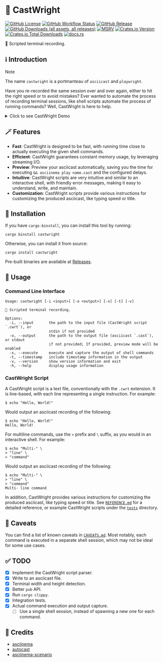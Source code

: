 # 🎥 CastWright

[![GitHub License](https://img.shields.io/github/license/PRO-2684/castwright?logo=opensourceinitiative)](https://github.com/PRO-2684/castwright/blob/main/LICENSE)
[![GitHub Workflow Status](https://img.shields.io/github/actions/workflow/status/PRO-2684/castwright/release.yml?logo=githubactions)](https://github.com/PRO-2684/castwright/blob/main/.github/workflows/release.yml)
[![GitHub Release](https://img.shields.io/github/v/release/PRO-2684/castwright?logo=githubactions)](https://github.com/PRO-2684/castwright/releases)
[![GitHub Downloads (all assets, all releases)](https://img.shields.io/github/downloads/PRO-2684/castwright/total?logo=github)](https://github.com/PRO-2684/castwright/releases)
[![MSRV](https://img.shields.io/badge/dynamic/toml?url=https%3A%2F%2Fgithub.com%2FPRO-2684%2Fcastwright%2Fraw%2Frefs%2Fheads%2Fmain%2FCargo.toml&query=%24.package.rust-version&logo=rust&label=msrv)](https://crates.io/crates/castwright)
[![Crates.io Version](https://img.shields.io/crates/v/castwright?logo=rust)](https://crates.io/crates/castwright)
[![Crates.io Total Downloads](https://img.shields.io/crates/d/castwright?logo=rust)](https://crates.io/crates/castwright)
[![docs.rs](https://img.shields.io/docsrs/castwright?logo=rust)](https://docs.rs/castwright)

🎥 Scripted terminal recording.

## ℹ️ Introduction

> [!NOTE]
> The name `castwright` is a portmanteau of `asciicast` and `playwright`.

Have you re-recorded the same session over and over again, either to hit the right speed or to avoid mistakes? Ever wanted to automate the process of recording terminal sessions, like shell scripts automate the process of running commands? Well, CastWright is here to help.

<details><summary>Click to see CastWright Demo</summary>

> Source: [demo.cwrt](./tests/input/demo.cwrt)

[![CastWright Demo (v0.0.4)](https://asciinema.org/a/MTEYUxXGrB2FoxI4iDqZvtSNj.svg)](https://asciinema.org/a/MTEYUxXGrB2FoxI4iDqZvtSNj)

</details>

## 🪄 Features

- **Fast**: CastWright is designed to be fast, with running time close to actually executing the given shell commands.
- **Efficient**: CastWright guarantees constant memory usage, by leveraging streaming I/O.
- **Preview**: Preview your asciicast automatically, saving you the time for executing `&& asciinema play name.cast` and the configured delays.
- **Intuitive**: CastWright scripts are very intuitive and similar to an interactive shell, with friendly error messages, making it easy to understand, write, and maintain.
- **Customization**: CastWright scripts provide various instructions for customizing the produced asciicast, like typing speed or title.

## 🚀 Installation

If you have `cargo-binstall`, you can install this tool by running:

```shell
cargo binstall castwright
```

Otherwise, you can install it from source:

```shell
cargo install castwright
```

Pre-built binaries are available at [Releases](https://github.com/PRO-2684/castwright/releases).

## 📖 Usage

### Command Line Interface

```shell
Usage: castwright [-i <input>] [-o <output>] [-x] [-t] [-v]

🎥 Scripted terminal recording.

Options:
  -i, --input       the path to the input file (CastWright script `.cwrt`), or
                    stdin if not provided
  -o, --output      the path to the output file (asciicast `.cast`), or stdout
                    if not provided; If provided, preview mode will be enabled
  -x, --execute     execute and capture the output of shell commands
  -t, --timestamp   include timestamp information in the output
  -v, --version     show version information and exit
  -h, --help        display usage information
```

### CastWright Script

A CastWright script is a text file, conventionally with the `.cwrt` extension. It is line-based, with each line representing a single instruction. For example:

```plaintext
$ echo "Hello, World!"
```

Would output an asciicast recording of the following:

```plaintext
$ echo "Hello, World!"
Hello, World!
```

For multiline commands, use the `>` prefix and `\` suffix, as you would in an interactive shell. For example:

```plaintext
$ echo "Multi-" \
> "line" \
> "command"
```

Would output an asciicast recording of the following:

```plaintext
$ echo "Multi-" \
> "line" \
> "command"
Multi- line command
```

In addition, CastWright provides various instructions for customizing the produced asciicast, like typing speed or title. See [`REFERENCE.md`](./doc/REFERENCE.md) for a detailed reference, or example CastWright scripts under the [`tests`](./tests/) directory.

## 🚫 Caveats

You can find a list of known caveats in [`CAVEATS.md`](./doc/CAVEATS.md#shell-session). Most notably, each command is executed in a separate shell session, which may not be ideal for some use cases.

## ✅ TODO

- [x] Implement the CastWright script parser.
- [x] Write to an asciicast file.
- [x] Terminal width and height detection.
- [x] Better `pub` API.
- [x] Run `cargo clippy`.
- [x] Integration tests.
- [x] Actual command execution and output capture.
    - [ ] Use a single shell session, instead of spawning a new one for each command.

## 🎉 Credits

- [asciinema](https://asciinema.org)
- [autocast](https://github.com/k9withabone/autocast)
- [asciinema-scenario](https://github.com/garbas/asciinema-scenario)
